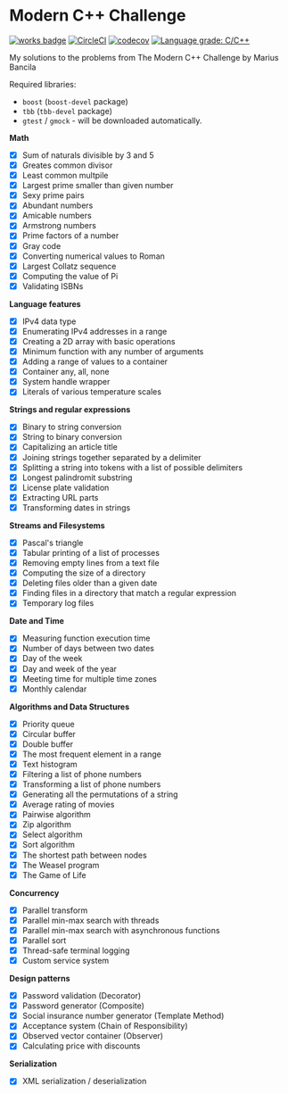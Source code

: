 # Modern C++ Challenge
[![works badge](https://cdn.jsdelivr.net/gh/nikku/works-on-my-machine@v0.2.0/badge.svg)](https://github.com/nikku/works-on-my-machine)
[![CircleCI](https://circleci.com/gh/LesnyRumcajs/ModernCppChallenge.svg?style=svg)](https://circleci.com/gh/LesnyRumcajs/ModernCppChallenge)
[![codecov](https://codecov.io/gh/LesnyRumcajs/ModernCppChallenge/branch/master/graph/badge.svg)](https://codecov.io/gh/LesnyRumcajs/ModernCppChallenge)
[![Language grade: C/C++](https://img.shields.io/lgtm/grade/cpp/g/LesnyRumcajs/ModernCppChallenge.svg?logo=lgtm&logoWidth=18)](https://lgtm.com/projects/g/LesnyRumcajs/ModernCppChallenge/context:cpp)

My solutions to the problems from The Modern C++ Challenge by Marius Bancila

Required libraries:
- `boost` (`boost-devel` package)
- `tbb` (`tbb-devel` package)
- `gtest` / `gmock` - will be downloaded automatically.

**Math**
- [x] Sum of naturals divisible by 3 and 5
- [x] Greates common divisor
- [x] Least common multpile
- [x] Largest prime smaller than given number
- [x] Sexy prime pairs
- [x] Abundant numbers
- [x] Amicable numbers
- [x] Armstrong numbers
- [x] Prime factors of a number
- [x] Gray code
- [x] Converting numerical values to Roman
- [x] Largest Collatz sequence
- [x] Computing the value of Pi
- [x] Validating ISBNs

**Language features**
- [x] IPv4 data type
- [x] Enumerating IPv4 addresses in a range
- [x] Creating a 2D array with basic operations
- [x] Minimum function with any number of arguments
- [x] Adding a range of values to a container
- [x] Container any, all, none
- [x] System handle wrapper
- [x] Literals of various temperature scales

**Strings and regular expressions**
- [x] Binary to string conversion
- [x] String to binary conversion
- [x] Capitalizing an article title
- [x] Joining strings together separated by a delimiter
- [x] Splitting a string into tokens with a list of possible delimiters
- [x] Longest palindromit substring
- [x] License plate validation
- [x] Extracting URL parts
- [x] Transforming dates in strings

**Streams and Filesystems**
- [x] Pascal's triangle
- [x] Tabular printing of a list of processes
- [x] Removing empty lines from a text file
- [x] Computing the size of a directory
- [x] Deleting files older than a given date
- [x] Finding files in a directory that match a regular expression
- [x] Temporary log files

**Date and Time**
- [x] Measuring function execution time
- [x] Number of days between two dates
- [x] Day of the week
- [x] Day and week of the year
- [x] Meeting time for multiple time zones
- [x] Monthly calendar

**Algorithms and Data Structures**
- [x] Priority queue
- [x] Circular buffer
- [x] Double buffer
- [x] The most frequent element in a range
- [x] Text histogram
- [x] Filtering a list of phone numbers
- [x] Transforming a list of phone numbers
- [x] Generating all the permutations of a string
- [x] Average rating of movies
- [x] Pairwise algorithm
- [x] Zip algorithm
- [x] Select algorithm
- [x] Sort algorithm
- [x] The shortest path between nodes
- [x] The Weasel program
- [x] The Game of Life

**Concurrency**
- [x] Parallel transform
- [x] Parallel min-max search with threads
- [x] Parallel min-max search with asynchronous functions
- [x] Parallel sort
- [x] Thread-safe terminal logging
- [x] Custom service system

**Design patterns**
- [x] Password validation (Decorator)
- [x] Password generator (Composite)
- [x] Social insurance number generator (Template Method)
- [x] Acceptance system (Chain of Responsibility)
- [x] Observed vector container (Observer)
- [x] Calculating price with discounts

**Serialization**
- [x] XML serialization / deserialization
